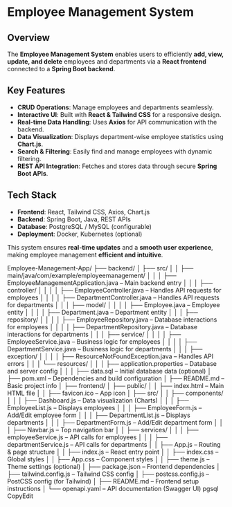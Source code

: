 # Employee Management System

## Overview
The **Employee Management System** enables users to efficiently **add, view, update, and delete** employees and departments via a **React frontend** connected to a **Spring Boot backend**.

## Key Features
- **CRUD Operations**: Manage employees and departments seamlessly.
- **Interactive UI**: Built with **React & Tailwind CSS** for a responsive design.
- **Real-time Data Handling**: Uses **Axios** for API communication with the backend.
- **Data Visualization**: Displays department-wise employee statistics using **Chart.js**.
- **Search & Filtering**: Easily find and manage employees with dynamic filtering.
- **REST API Integration**: Fetches and stores data through secure **Spring Boot APIs**.

## Tech Stack
- **Frontend**: React, Tailwind CSS, Axios, Chart.js
- **Backend**: Spring Boot, Java, REST APIs
- **Database**: PostgreSQL / MySQL (configurable)
- **Deployment**: Docker, Kubernetes (optional)

This system ensures **real-time updates** and a **smooth user experience**, making employee management **efficient and intuitive**.




Employee-Management-App/ ├── backend/
│ ├── src/
│ │ ├── main/java/com/example/employeemanagement/
│ │ │ ├── EmployeeManagementApplication.java – Main backend entry
│ │ │ ├── controller/
│ │ │ │ ├── EmployeeController.java – Handles API requests for employees
│ │ │ │ ├── DepartmentController.java – Handles API requests for departments
│ │ │ ├── model/
│ │ │ │ ├── Employee.java – Employee entity
│ │ │ │ ├── Department.java – Department entity
│ │ │ ├── repository/
│ │ │ │ ├── EmployeeRepository.java – Database interactions for employees
│ │ │ │ ├── DepartmentRepository.java – Database interactions for departments
│ │ │ ├── service/
│ │ │ │ ├── EmployeeService.java – Business logic for employees
│ │ │ │ ├── DepartmentService.java – Business logic for departments
│ │ │ ├── exception/
│ │ │ │ ├── ResourceNotFoundException.java – Handles API errors
│ │ │ └── resources/
│ │ │ ├── application.properties – Database and server config
│ │ │ ├── data.sql – Initial database data (optional)
│ ├── pom.xml – Dependencies and build configuration
│ ├── README.md – Basic project info
│
├── frontend/
│ ├── public/
│ │ ├── index.html – Main HTML file
│ │ ├── favicon.ico – App icon
│ ├── src/
│ │ ├── components/
│ │ │ ├── Dashboard.js – Data visualization (Charts)
│ │ │ ├── EmployeeList.js – Displays employees
│ │ │ ├── EmployeeForm.js – Add/Edit employee form
│ │ │ ├── DepartmentList.js – Displays departments
│ │ │ ├── DepartmentForm.js – Add/Edit department form
│ │ │ ├── Navbar.js – Top navigation bar
│ │ ├── services/
│ │ │ ├── employeeService.js – API calls for employees
│ │ │ ├── departmentService.js – API calls for departments
│ │ ├── App.js – Routing & page structure
│ │ ├── index.js – React entry point
│ │ ├── index.css – Global styles
│ │ ├── App.css – Component styles
│ │ ├── theme.js – Theme settings (optional)
│ ├── package.json – Frontend dependencies
│ ├── tailwind.config.js – Tailwind CSS config
│ ├── postcss.config.js – PostCSS config (for Tailwind)
│ ├── README.md – Frontend setup instructions
│
└── openapi.yaml – API documentation (Swagger UI)
pgsql
CopyEdit

